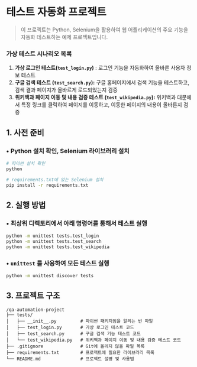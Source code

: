# 테스트 자동화 프로젝트

> 이 프로젝트는 Python, Selenium을 활용하여 웹 어플리케이션의 주요 기능을 자동화 테스트하는 예제 프로젝트입니다.

### 가상 테스트 시나리오 목록

1. **가상 로그인 테스트(`test_login.py`)** : 로그인 기능을 자동화하여 올바른 사용자 정보 테스트
2. **구글 검색 테스트 (`test_search.py`):** 구글 홈페이지에서 검색 기능을 테스트하고, 검색 결과 페이지가 올바르게 로드되었는지 검증
3. **위키백과 페이지 이동 및 내용 검증 테스트 (`test_wikipedia.py`):** 위키백과 대문에서 특정 링크를 클릭하여 페이지를 이동하고, 이동한 페이지의 내용이 올바른지 검증

## 1. 사전 준비

### • Python 설치 확인, Selenium 라이브러리 설치

```bash
# 파이썬 설치 확인
python

# requirements.txt에 있는 Selenium 설치
pip install -r requirements.txt
```

## 2. 실행 방법

### • 최상위 디렉토리에서 아래 명령어를 통해서 테스트 실행

```bash
python -m unittest tests.test_login
python -m unittest tests.test_search
python -m unittest tests.test_wikipedia
```

### • `unittest` 를 사용하여 모든 테스트 실행

```bash
python -m unittest discover tests
```

## 3. 프로젝트 구조

```
/qa-automation-project
├── tests/
│   ├── __init__.py         # 파이썬 패키지임을 알리는 빈 파일
│   ├── test_login.py       # 가상 로그인 테스트 코드
│   ├── test_search.py      # 구글 검색 기능 테스트 코드
│   └── test_wikipedia.py   # 위키백과 페이지 이동 및 내용 검증 테스트 코드
├── .gitignore              # Git에 올리지 않을 파일 목록
├── requirements.txt        # 프로젝트에 필요한 라이브러리 목록
└── README.md               # 프로젝트 설명 및 사용법
```
